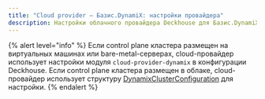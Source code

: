 ```yaml
---
title: "Cloud provider — Базис.DynamiX: настройки провайдера"
description: Настройки облачного провайдера Deckhouse для Базис.DynamiX.
---
```


{% alert level="info" %}
Если control plane кластера размещен на виртуальных машинах или bare-metal-серверах, cloud-провайдер использует настройки модуля `cloud-provider-dynamix` в конфигурации Deckhouse. Если control plane кластера размещен в облаке, cloud-провайдер использует структуру [DynamixClusterConfiguration](#dynamixclusterconfiguration) для настройки.
{% endalert %}

<!-- SCHEMA -->
